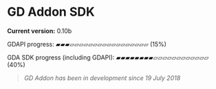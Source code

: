 # GD Addon SDK

**Current version:** 0.10b

GDAPI progress:
▰▰▰▱▱▱▱▱▱▱▱▱▱▱▱▱▱▱▱▱ (15%)

GDA SDK progress (including GDAPI):
▰▰▰▰▰▰▰▰▱▱▱▱▱▱▱▱▱▱▱▱ (40%)

> *GD Addon has been in development since 19 July 2018*
